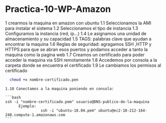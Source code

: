 # Practica-10-WP-Amazon


1 crearmos la maquina en amazon con ubuntu
	1.1 Seleccionamos la AMI para instalar el sistema
	1.2 Seleccionamos el tipo de instancia
	1.3 Configuramos la instancia (red, ip...)
	1.4 Le asignamos una unidad de almacenamiento y su capacidad
	1.5 TAGS: palabras clave que ayudan a encontrar la maquina
	1.6 Reglas de seguridad: agragamos SSH ,HTTP y HTTPS para que se abran esos puertos y podamos acceder a tanto la maquina como       la pagina web
	1.7 Creamos un certificado para poder acceder la maquina via SSH remotamente
  1.8 Accedemos por consola a  la carpeta donde se encuentra el certificado
  1.9 Le cambiamos los permisos al certificado
   
  ```bash
    chmod +x nombre-certificado.pen
  ``` 
    
    1.10 Conectamos a la maquina poniendo en consola:    
    
    ```bash
    ssh -i "nombre-certificado.pem" usuario@DNS-publico-de-la-maquina
		  Ejemplo:
            		ssh -i "ubuntu-18.04.pem" ubuntu@ec2-18-212-164-248.compute-1.amazonaws.com
    ```
